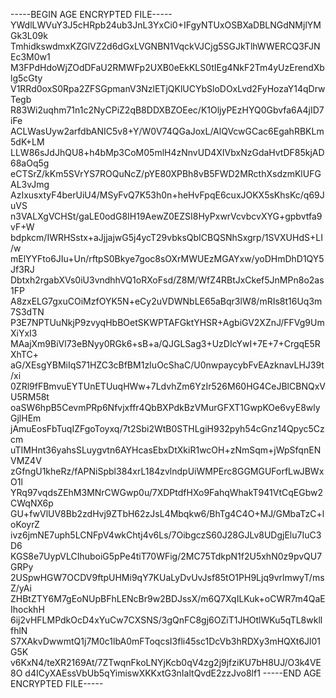 -----BEGIN AGE ENCRYPTED FILE-----
YWdlLWVuY3J5cHRpb24ub3JnL3YxCi0+IFgyNTUxOSBXaDBLNGdNMjlYMGk3L09k
TmhidkswdmxKZGlVZ2d6dGxLVGNBN1VqckVJCjg5SGJkTlhWWERCQ3FJNEc3M0w1
M3FPdHdoWjZOdDFaU2RMWFp2UXB0eEkKLS0tIEg4NkF2Tm4yUzErendXblg5cGty
V1RRd0oxS0Rpa2ZFSGpmanV3NzlETjQKlUCYbSloDOxLvd2FyHozaY14qDrwTegb
R83Wi2uqhm71n1c2NyCPiZ2qB8DDXBZOEec/K1OljyPEzHYQ0Gbvfa6A4jID7iFe
ACLWasUyw2arfdbANIC5v8+Y/W0V74QGaJoxL/AlQVcwGCac6EgahRBKLm5dK+LM
LLW86sJdJhQU8+h4bMp3CoM05mlH4zNnvUD4XIVbxNzGdaHvtDF85kjAD68aOq5g
eCTSrZ/kKm5SVrYS7ROQuNcZ/pYE80XPBh8vB5FWD2MRcthXsdzmKlUFGAL3vJmg
AzIxusxtyF4berUiU4/MSyFvQ7K53h0n+heHvFpqE6cuxJOKX5sKhsKc/q69JuVS
n3VALXgVCHSt/gaLE0odG8IH19AewZ0EZSI8HyPxwrVcvbcvXYG+gpbvtfa9vF+W
bdpkcm/IWRHSstx+aJjjajwG5j4ycT29vbksQbICBQSNhSxgrp/1SVXUHdS+LI/w
mElYYFto6JIu+Un/rftpS0Bkye7goc8sOXrMWUEzMGAYxw/yoDHmDhD1QY5Jf3RJ
Dbtxh2rgabXVs0iU3vndhhVQ1oRXoFsd/Z8M/WfZ4RBtJxCkef5JnMPn8o2as1FP
A8zxELG7gxuCOiMzfOYK5N+eCy2uVDWNbLE65aBqr3lW8/mRIs8t16Uq3m7S3dTN
P3E7NPTUuNkjP9zvyqHbBOetSKWPTAFGktYHSR+AgbiGV2XZnJ/FFVg9UmXiYxI3
MAajXm9BiVl73eBNyy0RGk6+sB+a/QJGLSag3+UzDIcYwI+7E+7+CrgqE5RXhTC+
aG/XEsgYBMiIqS71HZC3cBfBM1zIuOcShaC/U0nwpaycybFvEAzknavLHJ39t/xi
0ZRl9fFBmvuEYTUnETUuqHWw+7LdvhZm6YzIr526M60HG4CeJBlCBNQxVU5RM58t
oaSW6hpB5CevmPRp6Nfvjxffr4QbBXPdkBzVMurGFXT1GwpKOe6vyE8wlyGjlHEm
jAmuEosFbTuqIZFgoToyxq/7t2Sbi2WtB0STHLgiH932pyh54cGnz14Qpyc5Czcm
uTIMHnt36yahsSLuygvtn6AYHcasEbxDtXkiR1wcOH+zNmSqm+jWpSfqnENVMZ4V
zGfngU1kheRz/fAPNiSpbl384xrL184zvlndpUiWMPErc8GGMGUForfLwJBWxO1l
YRq97vqdsZEhM3MNrCWGwp0u/7XDPtdfHXo9FahqWhakT941VtCqEGbw2CWqNX6p
GU+fwVlUV8Bb2zdHvj9ZTbH62zJsL4Mbqkw6/BhTg4C4O+MJ/GMbaTzC+loKoyrZ
ivz6jmNE7uph5LCNFpV4wkChtj4v6Ls/7OibgczS60J28GJLv8UDgjElu7IuC3D6
KGS8e7UypVLCIhuboiG5pPe4tiT70WFig/2MC75TdkpN1f2U5xhN0z9pvQU7GRPy
2USpwHGW7OCDV9ftpUHMi9qY7KUaLyDvUvJsf85tO1PH9Ljq9vrlmwyT/msZ/yAi
ZHBtZTY6M7gEoNUpBFhLENcBr9w2BDJssX/m6Q7XqILKuk+oCWR7m4QaEIhockhH
6ij2vHFLMPdkOcD4xYuCw7CXSNS/3gQnFC8gj6OZiT1JHOtlWKu5qTL8wkllfhlN
S7XAkvDwwmtQ1j7M0c1lbA0mFToqcsI3fli45sc1DcVb3hRDXy3mHQXt6Jl01G5K
v6KxN4/teXR2169At/7ZTwqnFkoLNYjKcb0qV4zg2j9jfziKU7bH8UJ/O3k4VE8O
d4ICyXAEssVbUb5qYimiswXKKxtG3nIaltQvdE2zzJvo8lf1
-----END AGE ENCRYPTED FILE-----
